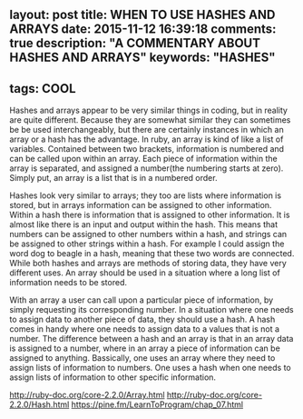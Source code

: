 layout: post
title: WHEN TO USE HASHES AND ARRAYS
date: 2015-11-12 16:39:18
comments: true
description: "A COMMENTARY ABOUT HASHES AND ARRAYS"
keywords: "HASHES"
- 
tags:
COOL
---
Hashes and arrays appear to be very similar things in coding, but in reality are quite different. Because they are somewhat similar they can sometimes be be used interchangeably, but there are certainly instances in which an array or a hash has the advantage. In ruby, an array is kind of like a list of variables. Contained between two brackets, information is numbered and can be called upon within an array. Each piece of information within the array is separated, and assigned a number(the numbering starts at zero). Simply put, an array is a list that is in a numbered order.

Hashes look very similar to arrays; they too are lists where information is stored, but in arrays information can be assigned to other information. Within a hash there is information that is assigned to other information. It is almost like there is an input and output within the hash. This means that numbers can be assigned to other numbers within a hash, and strings can be assigned to other strings within a hash. For example I could assign the word dog to beagle in a hash, meaning that these two words are connected.
While both hashes and arrays are methods of storing data, they have very different uses. An array should be used in a situation where a long list of information needs to be stored.

 With an array a user can call upon a particular piece of information, by simply requesting its corresponding number. In a situation where one needs to assign data to another piece of data, they should use a hash. A hash comes in handy where one needs to assign data to a values that is not a number. The difference between a hash and an array is that in an array data is assigned to a number, where in an array a piece of information can be assigned to anything. Bassically, one uses an array where they need to assign lists of information to numbers. One uses a hash when one needs to assign lists of information to other specific information.



http://ruby-doc.org/core-2.2.0/Array.html
http://ruby-doc.org/core-2.2.0/Hash.html
https://pine.fm/LearnToProgram/chap_07.html
